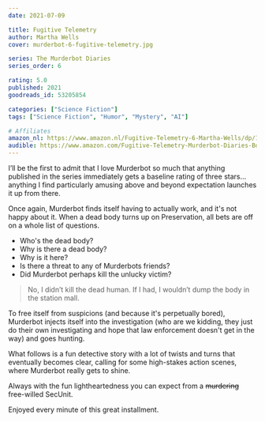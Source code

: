 ```yaml
---
date: 2021-07-09

title: Fugitive Telemetry
author: Martha Wells
cover: murderbot-6-fugitive-telemetry.jpg

series: The Murderbot Diaries
series_order: 6

rating: 5.0
published: 2021
goodreads_id: 53205854

categories: ["Science Fiction"]
tags: ["Science Fiction", "Humor", "Mystery", "AI"]

# Affiliates
amazon_nl: https://www.amazon.nl/Fugitive-Telemetry-6-Martha-Wells/dp/1250765374/?&_encoding=UTF8&tag=sofielambre0f-21&linkCode=ur2&linkId=9f43ec031a534ecbcf5eee89243624e8&camp=247&creative=1211
audible: https://www.amazon.com/Fugitive-Telemetry-Murderbot-Diaries-Book/dp/B08NWHHNKC/?&_encoding=UTF8&tag=bramvandenbus-20&linkCode=ur2&linkId=2215efc02a0c7e6d41df8f97477bb74a&camp=1789&creative=9325
---
```


I’ll be the first to admit that I love Murderbot so much that anything published in the series immediately gets a baseline rating of three stars… anything I find particularly amusing above and beyond expectation launches it up from there.

<!--more-->

Once again, Murderbot finds itself having to actually work, and it's not happy about it. When a dead body turns up on Preservation, all bets are off on a whole list of questions.

- Who's the dead body?
- Why is there a dead body?
- Why is it here?
- Is there a threat to any of Murderbots friends?
- Did Murderbot perhaps kill the unlucky victim?

> No, I didn’t kill the dead human. If I had, I wouldn’t dump the body in the station mall.

To free itself from suspicions (and because it's perpetually bored), Murderbot injects itself into the investigation (who are we kidding, they just do their own investigating and hope that law enforcement doesn't get in the way) and goes hunting.

What follows is a fun detective story with a lot of twists and turns that eventually becomes clear, calling for some high-stakes action scenes, where Murderbot really gets to shine.

Always with the fun lightheartedness you can expect from a ~~murdering~~ free-willed SecUnit.

Enjoyed every minute of this great installment.
